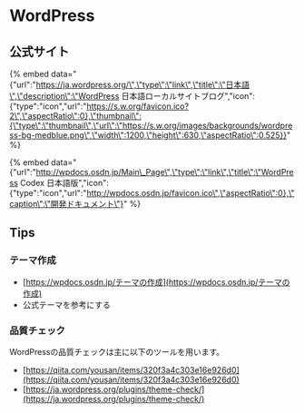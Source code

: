 # WordPress

## 公式サイト

{% embed data="{\"url\":\"https://ja.wordpress.org/\",\"type\":\"link\",\"title\":\"日本語\",\"description\":\"WordPress 日本語ローカルサイトブログ\",\"icon\":{\"type\":\"icon\",\"url\":\"https://s.w.org/favicon.ico?2\",\"aspectRatio\":0},\"thumbnail\":{\"type\":\"thumbnail\",\"url\":\"https://s.w.org/images/backgrounds/wordpress-bg-medblue.png\",\"width\":1200,\"height\":630,\"aspectRatio\":0.525}}" %}

{% embed data="{\"url\":\"http://wpdocs.osdn.jp/Main\_Page\",\"type\":\"link\",\"title\":\"WordPress Codex 日本語版\",\"icon\":{\"type\":\"icon\",\"url\":\"http://wpdocs.osdn.jp/favicon.ico\",\"aspectRatio\":0},\"caption\":\"開発ドキュメント\"}" %}

## Tips

### テーマ作成

* [https://wpdocs.osdn.jp/テーマの作成](https://wpdocs.osdn.jp/テーマの作成)
* 公式テーマを参考にする

### 品質チェック

WordPressの品質チェックは主に以下のツールを用います。

* [https://qiita.com/yousan/items/320f3a4c303e16e926d0](https://qiita.com/yousan/items/320f3a4c303e16e926d0)
* [https://ja.wordpress.org/plugins/theme-check/](https://ja.wordpress.org/plugins/theme-check/)




